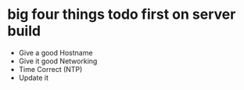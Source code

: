 # big four things todo first on server build

- Give a good Hostname
- Give it good Networking
- Time Correct (NTP)
- Update it
